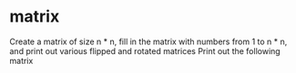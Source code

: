 # matrix
Create a matrix of size n * n, fill in the matrix with numbers from 1 to n * n, and print out various flipped and rotated matrices Print out the following matrix
